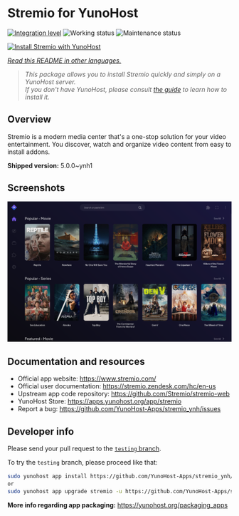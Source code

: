 <!--
N.B.: This README was automatically generated by <https://github.com/YunoHost/apps/tree/master/tools/readme_generator>
It shall NOT be edited by hand.
-->

# Stremio for YunoHost

[![Integration level](https://dash.yunohost.org/integration/stremio.svg)](https://ci-apps.yunohost.org/ci/apps/stremio/) ![Working status](https://ci-apps.yunohost.org/ci/badges/stremio.status.svg) ![Maintenance status](https://ci-apps.yunohost.org/ci/badges/stremio.maintain.svg)

[![Install Stremio with YunoHost](https://install-app.yunohost.org/install-with-yunohost.svg)](https://install-app.yunohost.org/?app=stremio)

*[Read this README in other languages.](./ALL_README.md)*

> *This package allows you to install Stremio quickly and simply on a YunoHost server.*  
> *If you don't have YunoHost, please consult [the guide](https://yunohost.org/install) to learn how to install it.*

## Overview

Stremio is a modern media center that's a one-stop solution for your video entertainment. You discover, watch and organize video content from easy to install addons.

**Shipped version:** 5.0.0~ynh1

## Screenshots

![Screenshot of Stremio](./doc/screenshots/screenshot.png)

## Documentation and resources

- Official app website: <https://www.stremio.com/>
- Official user documentation: <https://stremio.zendesk.com/hc/en-us>
- Upstream app code repository: <https://github.com/Stremio/stremio-web>
- YunoHost Store: <https://apps.yunohost.org/app/stremio>
- Report a bug: <https://github.com/YunoHost-Apps/stremio_ynh/issues>

## Developer info

Please send your pull request to the [`testing` branch](https://github.com/YunoHost-Apps/stremio_ynh/tree/testing).

To try the `testing` branch, please proceed like that:

```bash
sudo yunohost app install https://github.com/YunoHost-Apps/stremio_ynh/tree/testing --debug
or
sudo yunohost app upgrade stremio -u https://github.com/YunoHost-Apps/stremio_ynh/tree/testing --debug
```

**More info regarding app packaging:** <https://yunohost.org/packaging_apps>
